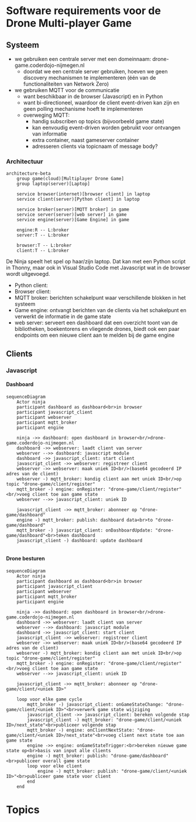 # Software requirements voor de Drone Multi-player Game

## Systeem

- we gebruiken een centrale server met een domeinnaam: drone-game.coderdojo-nijmegen.nl
    - doordat we een centrale server gebruiken, hoeven we geen discovery mechanismen te implementeren (één van de functionaliteiten van Network Zero)
- we gebruiken MQTT voor de communicatie
    - want beschikbaar in de browser (Javascript) en in Python
    - want bi-directioneel, waardoor de client event-driven kan zijn en geen polling mechanisme hoeft te implementeren
    - overweging MQTT:
        - handig subscriben op topics (bijvoorbeeld game state)
        - kan eenvoudig event-driven worden gebruikt voor ontvangen van informatie
        - extra container, naast gameserver container
        - adresseren clients via topicnaam of message body?

### Architectuur

```mermaid
architecture-beta
    group game(cloud)[Multiplayer Drone Game]
    group laptop(server)[Laptop]

    service browser(internet)[browser client] in laptop
    service client(server)[Python client] in laptop

    service broker(server)[MQTT broker] in game
    service server(server)[web server] in game
    service engine(server)[Game Engine] in game

    engine:R -- L:broker
    server:T -- L:broker

    browser:T -- L:broker
    client:T -- L:broker

```

De Ninja speelt het spel op haar/zijn laptop. Dat kan met een Python script in Thonny, maar ook in Visual Studio Code met Javascript wat in de browser wordt uitgevoegd.

- Python client: 
- Browser client: 
- MQTT broker: berichten schakelpunt waar verschillende blokken in het systeem 
- Game engine: ontvangt berichten van de clients via het schakelpunt en verwerkt de informatie in de game state
- web server: serveert een dashboard dat een overzicht toont van de bibliotheken, boekentorens en vliegende drones, biedt ook een paar endpoints om een nieuwe client aan te melden bij de game engine

## Clients

### Javascript

#### Dashboard
```mermaid
sequenceDiagram
    Actor ninja
    participant dashboard as dashboard<br>in browser
    participant javascript_client
    participant webserver
    participant mqtt_broker
    participant engine

    ninja ->> dashboard: open dashboard in browser<br/>drone-game.coderdojo-nijmegen.nl
    dashboard ->> webserver: laadt client van server
    webserver -->> dashboard: javascript module
    dashboard ->> javascript_client: start client
    javascript_client ->> webserver: registreer client
    webserver ->> webserver: maak uniek ID<br/>(base64 gecodeerd IP adres van de client)
    webserver -) mqtt_broker: kondig client aan met uniek ID<br/>op topic "drone-game/client/register"
    mqtt_broker -) engine: onRegister: "drone-game/client/register"<br/>voeg client toe aan game state
    webserver -->> javascript_client: uniek ID

    javascript_client ->> mqtt_broker: abonneer op "drone-game/dashboard"
    engine -) mqtt_broker: publish: dashboard data<br>to "drone-game/dashboard"
    mqtt_broker -) javascript_client: onDashboardUpdate: "drone-game/dashboard"<br>teken dashboard
    javascript_client -) dashboard: update dashboard
   

```

#### Drone besturen
```mermaid
sequenceDiagram
    Actor ninja
    participant dashboard as dashboard<br>in browser
    participant javascript_client
    participant webserver
    participant mqtt_broker
    participant engine

    ninja ->> dashboard: open dashboard in browser<br/>drone-game.coderdojo-nijmegen.nl
    dashboard ->> webserver: laadt client van server
    webserver -->> dashboard: javascript module
    dashboard ->> javascript_client: start client
    javascript_client ->> webserver: registreer client
    webserver ->> webserver: maak uniek ID<br/>(base64 gecodeerd IP adres van de client)
    webserver -) mqtt_broker: kondig client aan met uniek ID<br/>op topic "drone-game/client/register"
    mqtt_broker -) engine: onRegister: "drone-game/client/register"<br/>voeg client toe aan game state
    webserver -->> javascript_client: uniek ID

    javascript_client ->> mqtt_broker: abonneer op "drone-game/client/<uniek ID>"

    loop voor elke game cycle
        mqtt_broker -) javascript_client: onGameStateChange: "drone-game/client/<uniek ID>"<br>verwerk game state wijziging
        javascript_client ->> javascript_client: bereken volgende stap
        javascript_client -) mqtt_broker: "drone-game/client/<uniek ID>/next_state"<br>publiceer volgende stap
        mqtt_broker -) engine: onClientNextState: "drone-game/client/<uniek ID>/next_state"<br>voeg client next state toe aan game state
        engine ->> engine: onGameStateTrigger:<br>bereken nieuwe game state op<br>basis van input alle clients
        engine -) mqtt_broker: publish: "drone-game/dashboard"<br>publiceer overall game state
        loop voor elke client
            engine -) mqtt_broker: publish: "drone-game/client/<uniek ID>"<br>publiceer game state voor client
        end
    end
```

# Topics

